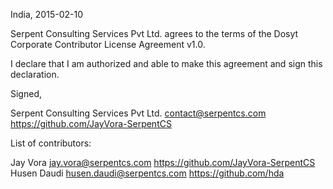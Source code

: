 India, 2015-02-10

Serpent Consulting Services Pvt Ltd. agrees to the terms of the Dosyt Corporate Contributor License Agreement v1.0.

I declare that I am authorized and able to make this agreement and sign this declaration.

Signed,

Serpent Consulting Services Pvt Ltd. contact@serpentcs.com https://github.com/JayVora-SerpentCS

List of contributors:

Jay Vora jay.vora@serpentcs.com https://github.com/JayVora-SerpentCS
Husen Daudi husen.daudi@serpentcs.com https://github.com/hda
